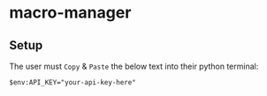 # macro-manager

## Setup
The user must `Copy` & `Paste` the below text into their python terminal:
```
$env:API_KEY="your-api-key-here"
```